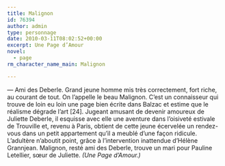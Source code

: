 ```yaml
---
title: Malignon
id: 76394
author: admin
type: personnage
date: 2010-03-11T08:02:52+00:00
excerpt: Une Page d’Amour
novel:
  - page
rm_character_name_main: Malignon

---
```

— Ami des Deberle. Grand jeune homme mis très correctement, fort riche, au courant de tout. On l’appelle le beau Malignon. C’est un connaisseur qui trouve de loin eu loin une page bien écrite dans Balzac et estime que le réalisme dégrade l’art [24]. Jugeant amusant de devenir amoureux de Juliette Deberle, il esquisse avec elle une aventure dans l’oisiveté estivale de Trouville et, revenu à Paris, obtient de cette jeune écervelée un rendez-vous dans un petit appartement qu’il a meublé d’une façon ridicule. L’adultère n’aboutit point, grâce à l’intervention inattendue d’Hélène Grannjean. Malignon, resté ami des Deberle, trouve un mari pour Pauline Letellier, sœur de Juliette. _(Une Page d’Amour.)_